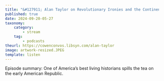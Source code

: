 ```yaml
---
title: "&#127911; Alan Taylor on Revolutionary Ironies and the Continental Civil War"
published: true
date: 2024-09-20-05-27
taxonomy:
    category:
        - stream
    tag:
        - podcasts
theurl: https://cowenconvos.libsyn.com/alan-taylor
image: artwork-resized.JPEG
template: listen
---
```


Episode summary: One of America&rsquo;s best living historians spills the tea on the early American Republic.
